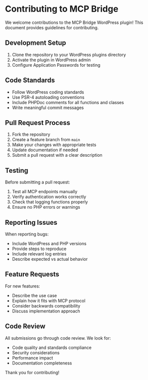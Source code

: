 # Contributing to MCP Bridge

We welcome contributions to the MCP Bridge WordPress plugin! This document provides guidelines for contributing.

## Development Setup

1. Clone the repository to your WordPress plugins directory
2. Activate the plugin in WordPress admin
3. Configure Application Passwords for testing

## Code Standards

- Follow WordPress coding standards
- Use PSR-4 autoloading conventions
- Include PHPDoc comments for all functions and classes
- Write meaningful commit messages

## Pull Request Process

1. Fork the repository
2. Create a feature branch from `main`
3. Make your changes with appropriate tests
4. Update documentation if needed
5. Submit a pull request with a clear description

## Testing

Before submitting a pull request:

1. Test all MCP endpoints manually
2. Verify authentication works correctly
3. Check that logging functions properly
4. Ensure no PHP errors or warnings

## Reporting Issues

When reporting bugs:

- Include WordPress and PHP versions
- Provide steps to reproduce
- Include relevant log entries
- Describe expected vs actual behavior

## Feature Requests

For new features:

- Describe the use case
- Explain how it fits with MCP protocol
- Consider backwards compatibility
- Discuss implementation approach

## Code Review

All submissions go through code review. We look for:

- Code quality and standards compliance
- Security considerations
- Performance impact
- Documentation completeness

Thank you for contributing!